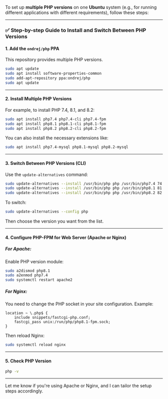 To set up **multiple PHP versions** on one **Ubuntu** system (e.g., for running different applications with different requirements), follow these steps:

---

### ✅ Step-by-step Guide to Install and Switch Between PHP Versions

#### 1. **Add the `ondrej/php` PPA**
This repository provides multiple PHP versions.

```bash
sudo apt update
sudo apt install software-properties-common
sudo add-apt-repository ppa:ondrej/php
sudo apt update
```

---

#### 2. **Install Multiple PHP Versions**

For example, to install PHP 7.4, 8.1, and 8.2:

```bash
sudo apt install php7.4 php7.4-cli php7.4-fpm
sudo apt install php8.1 php8.1-cli php8.1-fpm
sudo apt install php8.2 php8.2-cli php8.2-fpm
```

You can also install the necessary extensions like:

```bash
sudo apt install php7.4-mysql php8.1-mysql php8.2-mysql
```

---

#### 3. **Switch Between PHP Versions (CLI)**

Use the `update-alternatives` command:

```bash
sudo update-alternatives --install /usr/bin/php php /usr/bin/php7.4 74
sudo update-alternatives --install /usr/bin/php php /usr/bin/php8.1 81
sudo update-alternatives --install /usr/bin/php php /usr/bin/php8.2 82
```

To switch:

```bash
sudo update-alternatives --config php
```

Then choose the version you want from the list.

---

#### 4. **Configure PHP-FPM for Web Server (Apache or Nginx)**

##### For **Apache**:
Enable PHP version module:

```bash
sudo a2dismod php8.1
sudo a2enmod php7.4
sudo systemctl restart apache2
```

##### For **Nginx**:
You need to change the PHP socket in your site configuration. Example:

```nginx
location ~ \.php$ {
    include snippets/fastcgi-php.conf;
    fastcgi_pass unix:/run/php/php8.1-fpm.sock;
}
```

Then reload Nginx:

```bash
sudo systemctl reload nginx
```

---

#### 5. **Check PHP Version**

```bash
php -v
```

---

Let me know if you're using Apache or Nginx, and I can tailor the setup steps accordingly.
